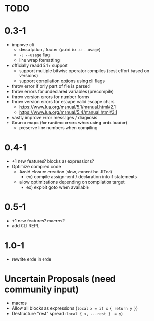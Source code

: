 # TODO

# 0.3-1

- improve cli
  - description / footer (point to `-u --usage`)
  - `-u --usage` flag
  - line wrap formatting
- officially readd 5.1+ support
  - support multiple bitwise operator compiles (best effort based on versions)
  - support compilation options using cli flags
- throw error if only part of file is parsed
- throw errors for undeclared variables (precompile)
- throw version errors for number forms
- throw version errors for escape valid escape chars
  - https://www.lua.org/manual/5.1/manual.html#2.1
  - https://www.lua.org/manual/5.4/manual.html#3.1
- vastly improve error messages / diagnosis
- Source maps (for runtime errors when using erde.loader)
  - preserve line numbers when compiling

# 0.4-1

- +1 new features? blocks as expressions?
- Optimize compiled code
  - Avoid closure creation (slow, cannot be JITed)
    - ex) compile assignment / declaration into if statements
  - allow optimizations depending on compilation target
    - ex) exploit goto when available

# 0.5-1

- +1 new features? macros?
- add CLI REPL

# 1.0-1

- rewrite erde in erde

# Uncertain Proposals (need community input)

- macros
- Allow all blocks as expressions (`local x = if x { return y }`)
- Destructure "rest" spread (`local { x, ...rest }  = y`)
